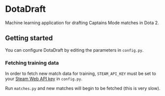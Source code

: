 # DotaDraft
Machine learning application for drafting Captains Mode matches in Dota 2.

## Getting started

You can configure DotaDraft by editing the parameters in `config.py`.

### Fetching training data
In order to fetch new match data for training, `STEAM_API_KEY` must be set to your [Steam Web API key](https://steamcommunity.com/dev/apikey) in `config.py`.

Run `matches.py` and new matches will begin to be fetched (this is very slow).
